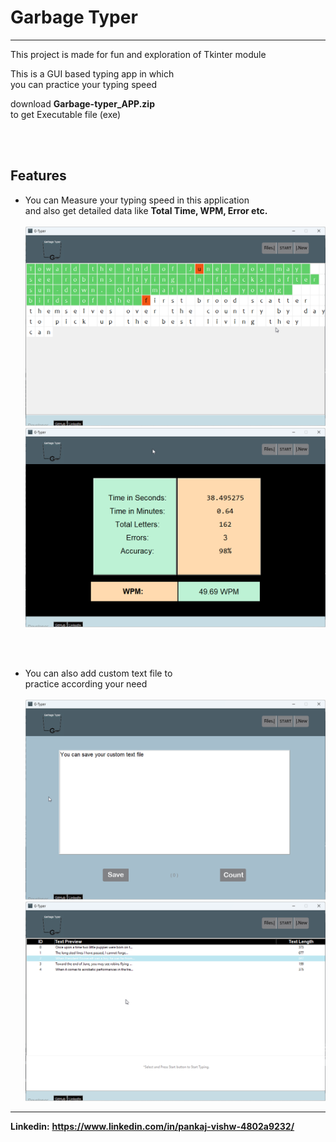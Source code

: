 
# Garbage Typer
****

This project is made for fun 
and exploration of Tkinter module

This is a GUI based typing app in which  
you can practice your 
typing speed

download  **Garbage-typer_APP.zip**  
to get Executable file (exe)

<br></br>

## Features
- You can Measure your typing speed in this application  
  and also get detailed data like **Total Time, WPM, Error etc.**
  <br> </br>
  ![Exm. image of typing Area](Resources/typingArea_exmp.png)
  ![Exm. image of Result page](Resources/resultPage_exmp.png)

<br> </br>

- You can also add custom text file to  
  practice according your need 
  <br> </br>
  ![Exm. image of New  File page](Resources/newFile_exmp.png)
  ![Exm. image of saved files page](Resources/savedFile_exmp.png)


--------
**Linkedin:** **https://www.linkedin.com/in/pankaj-vishw-4802a9232/**



